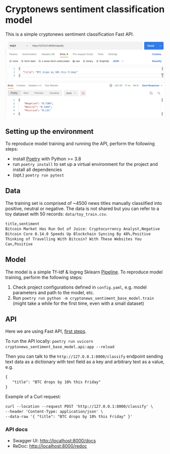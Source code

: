 # Cryptonews sentiment classification model

This is a simple cryptonews sentiment classification Fast API.

<img src='static/img/fast_api_screenshot.png' width=600>

## Setting up the environment

To reproduce model training and running the API, perform the following steps:

 - install [Poetry](https://python-poetry.org/docs/) with Python >= 3.8
 - run `poetry install` to set up a virtual environment for the project and install all dependencies
 - (opt.) `poetry run pytest`

## Data

The training set is comprised of ~4500 news titles manually classiified into positive, neutral or negative. The data is not shared but you can refer to a toy dataset with 50 records: `data/toy_train.csv`.

```
title,sentiment
Bitcoin Market Has Run Out of Juice: Cryptocurrency Analyst,Negative
Bitcoin Core 0.14.0 Speeds Up Blockchain Syncing By 48%,Positive
Thinking of Travelling With Bitcoin? With These Websites You Can,Positive
```

## Model

The model is a simple Tf-Idf & logreg Sklearn [Pipeline](https://scikit-learn.org/stable/modules/generated/sklearn.pipeline.Pipeline.html). To reproduce model training, perform the following steps:

1. Check project configurations defined in `config.yaml`, e.g. model parameters and path to the model, etc.
2. Run `poetry run python -m cryptonews_sentiment_base_model.train` (might take a while for the first time, even with a small dataset)

## API

Here we are using Fast API, [first steps](https://fastapi.tiangolo.com/tutorial/first-steps/).

To run the API locally: ```poetry run uvicorn cryptonews_sentiment_base_model.api:app --reload```

Then you can talk to the `http://127.0.0.1:8000/classify` endpoint sending text data as a dictionary with text field as a key and arbitrary text as a value, e.g.

```
{
   "title": "BTC drops by 10% this Friday"
}
```

Example of a Curl request:

```
curl --location --request POST 'http://127.0.0.1:8000/classify' \
--header 'Content-Type: application/json' \
--data-raw '{ "title": "BTC drops by 10% this Friday" }'
```


### API docs

* Swagger UI: [http://localhost:8000/docs](http://localhost:8000/docs)
* ReDoc: [http://localhost:8000/redoc](http://localhost:8000/redoc)
